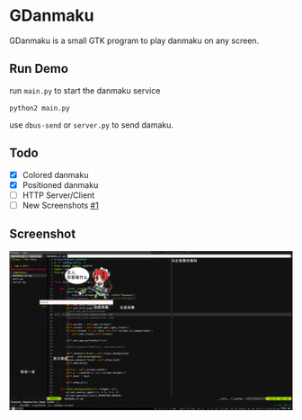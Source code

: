 # GDanmaku

GDanmaku is a small GTK program to play danmaku on any screen.

## Run Demo

run `main.py` to start the danmaku service

```
python2 main.py
```

use `dbus-send` or `server.py` to send damaku.

## Todo

- [x] Colored danmaku
- [x] Positioned danmaku 
- [ ] HTTP Server/Client
- [ ] New Screenshots [#1](https://github.com/bigeagle/gdanmaku/issues/1)

## Screenshot

![](https://raw.githubusercontent.com/bigeagle/gdanmaku/master/screenshots/danmaku.png)
